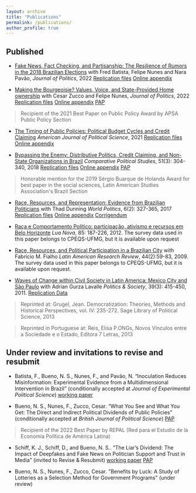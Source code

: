 ```yaml
---
layout: archive
title: "Publications"
permalink: /publications/
author_profile: true
---
```


## Published

- [Fake News, Fact Checking, and Partisanship: The Resilience of Rumors in the 2018 Brazilian Elections](https://www.journals.uchicago.edu/doi/10.1086/719419)
with Fred Batista, Felipe Nunes and Nara Pavão, _Journal of Politics_, 2022
    [Replication files](https://doi.org/10.7910/DVN/CSKA4Q) [Online appendix](https://www.journals.uchicago.edu/doi/suppl/10.1086/719419)

* [Making the Bourgeoisie? Values, Voice, and State-Provided Home ownership](https://www.journals.uchicago.edu/doi/10.1086/719275)
with Cesar Zucco and Felipe Nunes, _Journal of Politics_, 2022
 [Replication files](https://doi.org/10.7910/DVN/VWWAHK) [Online appendix](https://www.journals.uchicago.edu/doi/suppl/10.1086/719275) [PAP](https://osf.io/qxvh2?mode=&revisionId=&view_only=)

> Recipient of the 2021 Best Paper on Public Policy Award by APSA Public Policy Section 

* [The Timing of Public Policies: Political Budget Cycles and Credit Claiming](https://onlinelibrary.wiley.com/doi/full/10.1111/ajps.12688?casa_token=bKSvWxRYRM4AAAAA%3AKZ3sgtNEtKa7DDlvDHyCOZ81r3drhCeufXRH3WK2WqsHu9SMSvCp1RGzs0hbW4fdtQjABDLGJ7B8mlkN) _American Journal of Political Science_, 2021
[Replication files](https://doi.org/10.7910/DVN/PTHMQU) [Online appendix](https://onlinelibrary.wiley.com/action/downloadSupplement?doi=10.1111%2Fajps.12688&file=ajps12688-sup-0001-Appendix.pdf)

* [Bypassing the Enemy: Distributive Politics, Credit Claiming, and Non-State Organizations in Brazil](https://journals.sagepub.com/doi/abs/10.1177/0010414017710255)
_Comparative Political Studies_, 51(3): 304-340, 2018 [Replication files](https://journals.sagepub.com/doi/suppl/10.1177/0010414017710255) [Online appendix](https://journals.sagepub.com/doi/suppl/10.1177/0010414017710255/suppl_file/cps_supplemental_material-Final.pdf) [PAP](https://osf.io/cqah4?mode=&revisionId=&view_only=)

> Honorable mention for the 2019 Sérgio Buarque de Holanda Award for best paper in the social sciences, Latin American Studies Association's Brazil Section 

* [Race, Resources, and Representation: Evidence from Brazilian Politicians](https://www.cambridge.org/core/journals/world-politics/article/abs/race-resources-and-representation/751CDDD26FA4892DD96A8F9C313BE2E3)
with Thad Dunning _World Politics_, 6(2): 327-365, 2017 [Replication files](https://dataverse.harvard.edu/dataset.xhtml?persistentId=doi:10.7910/DVN/RAHUFD) [Online appendix](https://www.cambridge.org/core/journals/world-politics/article/abs/race-resources-and-representation/751CDDD26FA4892DD96A8F9C313BE2E3#supplementary-materials) [Corrigendum](https://www.cambridge.org/core/journals/world-politics/article/abs/race-resources-and-representation-evidence-from-brazilian-politicianscorrigendum/EB8A94CB2EA387DCDC0E51C73582A36B)
 
* [Raça e Comportamento Político: participação, ativismo e recursos em Belo Horizonte](https://www.scielo.br/j/ln/a/YT46KmtST4zV96wyRdq5FmR/abstract/?lang=pt) _Lua Nova_, 85: 187-226, 2012. The survey data used in this paper belongs to CPEQS-UFMG, but it is available upon request

* [Race, Resources, and Political Participation in a Brazilian City](https://www.jstor.org/stable/40783607) 
with Fabrício M. Fialho _Latin American Research Review_, 44(2):59-83, 2009. The survey data used in this paper belongs to CPEQS-UFMG, but it is available upon request.

* [Waves of Change within Civil Society in Latin America: Mexico City and São Paulo](https://journals.sagepub.com/doi/10.1177/0032329211415504) with Adrian Gurza Lavalle _Politics & Society_, 39(3): 415-450, 2011. [Replication Data]( https://doi.org/10.7910/DVN/ZS566M)

> Reprinted at: Grugel, Jean. Democratization: Theories, Methods and Historical Perspectives, vol. IV: 235-272. Sage Library of Political Science, 2013 

> Reprinted in Portuguese at: Reis, Elisa P.ONGs, Novos Vínculos entre a Sociedade e o Estado, Editora 7 Letras, 2013 

## Under review and invitations to revise and resubmit

* Batista, F., Bueno, N. S., Nunes, F., and Pavão, N. “Inoculation Reduces Misinformation: Experimental Evidence from a Multidimensional Intervention in
Brazil” (conditionally accepted at _Journal of Experimental Political Science_) [working paper](https://papers.ssrn.com/sol3/papers.cfm?abstract_id=4185949)

* Bueno, N. S., Nunes, F., Zucco, Cesar. “What You See and What You Get: The Direct and Indirect Political Dividends of Public Policies” (conditionally accepted at _British Journal of Political Science_) [PAP](https://osf.io/qxvh2?mode=&revisionId=&view_only=)

> Recipient of the 2022 Best Paper by REPAL (Red para el Estudio de la Economía Política de América Latina)

* Schiff, K. J., Schiff, D., and Bueno, N. S.. “The Liar’s Dividend: The Impact of Deepfakes and Fake News on Politician Support and Trust in Media” (invited to Revise & Resubmit) [working paper](https://osf.io/preprints/socarxiv/q6mwn/) [PAP](https://osf.io/vdce6?mode=&revisionId=&view_only=)

* Bueno, N. S., Nunes, F., Zucco, Cesar. "Benefits by Luck: A Study of Lotteries as a Selection Method for Government Programs" (under review)




